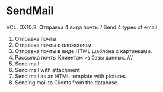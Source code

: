 # SendMail
VCL. DX10.2. Отправка 4 вида почты / Send 4 types of email
1. Отправка почты 
2. Отправка почты с вложением 
3. Отправка почты в виде HTML шаблона с картинками. 
4. Рассылка почты Клиентам из базы данных.
///
1. Send mail 
2. Send mail with attachment 
3. Send mail as an HTML template with pictures. 
4. Sending mail to Clients from the database.
